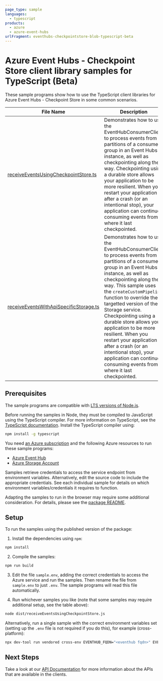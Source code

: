 ```yaml
---
page_type: sample
languages:
  - typescript
products:
  - azure
  - azure-event-hubs
urlFragment: eventhubs-checkpointstore-blob-typescript-beta
---
```


# Azure Event Hubs - Checkpoint Store client library samples for TypeScript (Beta)

These sample programs show how to use the TypeScript client libraries for Azure Event Hubs - Checkpoint Store in some common scenarios.

| **File Name**                                                                 | **Description**                                                                                                                                                                                                                                                                                                                                                                                                                                                                                                                            |
| ----------------------------------------------------------------------------- | ------------------------------------------------------------------------------------------------------------------------------------------------------------------------------------------------------------------------------------------------------------------------------------------------------------------------------------------------------------------------------------------------------------------------------------------------------------------------------------------------------------------------------------------ |
| [receiveEventsUsingCheckpointStore.ts][receiveeventsusingcheckpointstore]     | Demonstrates how to use the EventHubConsumerClient to process events from all partitions of a consumer group in an Event Hubs instance, as well as checkpointing along the way. Checkpointing using a durable store allows your application to be more resilient. When you restart your application after a crash (or an intentional stop), your application can continue consuming events from where it last checkpointed.                                                                                                                |
| [receiveEventsWithApiSpecificStorage.ts][receiveeventswithapispecificstorage] | Demonstrates how to use the EventHubConsumerClient to process events from all partitions of a consumer group in an Event Hubs instance, as well as checkpointing along the way. This sample uses the `createCustomPipeline` function to override the targetted version of the Storage service. Checkpointing using a durable store allows your application to be more resilient. When you restart your application after a crash (or an intentional stop), your application can continue consuming events from where it last checkpointed. |

## Prerequisites

The sample programs are compatible with [LTS versions of Node.js](https://github.com/nodejs/release#release-schedule).

Before running the samples in Node, they must be compiled to JavaScript using the TypeScript compiler. For more information on TypeScript, see the [TypeScript documentation][typescript]. Install the TypeScript compiler using:

```bash
npm install -g typescript
```

You need [an Azure subscription][freesub] and the following Azure resources to run these sample programs:

- [Azure Event Hub][createinstance_azureeventhub]
- [Azure Storage Account][createinstance_azurestorageaccount]

Samples retrieve credentials to access the service endpoint from environment variables. Alternatively, edit the source code to include the appropriate credentials. See each individual sample for details on which environment variables/credentials it requires to function.

Adapting the samples to run in the browser may require some additional consideration. For details, please see the [package README][package].

## Setup

To run the samples using the published version of the package:

1. Install the dependencies using `npm`:

```bash
npm install
```

2. Compile the samples:

```bash
npm run build
```

3. Edit the file `sample.env`, adding the correct credentials to access the Azure service and run the samples. Then rename the file from `sample.env` to just `.env`. The sample programs will read this file automatically.

4. Run whichever samples you like (note that some samples may require additional setup, see the table above):

```bash
node dist/receiveEventsUsingCheckpointStore.js
```

Alternatively, run a single sample with the correct environment variables set (setting up the `.env` file is not required if you do this), for example (cross-platform):

```bash
npx dev-tool run vendored cross-env EVENTHUB_FQDN="<eventhub fqdn>" EVENTHUB_NAME="<eventhub name>" EVENTHUB_CONSUMER_GROUP="<eventhub consumer group>" STORAGE_ENDPOINT="<storage endpoint>" node dist/receiveEventsUsingCheckpointStore.js
```

## Next Steps

Take a look at our [API Documentation][apiref] for more information about the APIs that are available in the clients.

[receiveeventsusingcheckpointstore]: https://github.com/Azure/azure-sdk-for-js/blob/main/sdk/eventhub/eventhubs-checkpointstore-blob/samples/v1-beta/typescript/src/receiveEventsUsingCheckpointStore.ts
[receiveeventswithapispecificstorage]: https://github.com/Azure/azure-sdk-for-js/blob/main/sdk/eventhub/eventhubs-checkpointstore-blob/samples/v1-beta/typescript/src/receiveEventsWithApiSpecificStorage.ts
[apiref]: https://docs.microsoft.com/javascript/api/@azure/eventhubs-checkpointstore-blob
[freesub]: https://azure.microsoft.com/free/
[createinstance_azureeventhub]: https://docs.microsoft.com/azure/event-hubs/event-hubs-create
[createinstance_azurestorageaccount]: https://docs.microsoft.com/azure/storage/common/storage-account-overview
[package]: https://github.com/Azure/azure-sdk-for-js/tree/main/sdk/eventhub/eventhubs-checkpointstore-blob/README.md
[typescript]: https://www.typescriptlang.org/docs/home.html
